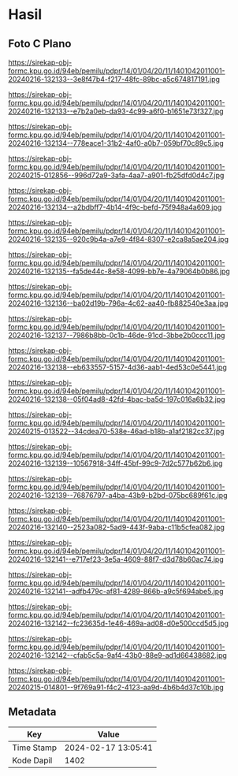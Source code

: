# Hasil

## Foto C Plano

https://sirekap-obj-formc.kpu.go.id/94eb/pemilu/pdpr/14/01/04/20/11/1401042011001-20240216-132133--3e8f47b4-f217-48fc-89bc-a5c674817191.jpg

https://sirekap-obj-formc.kpu.go.id/94eb/pemilu/pdpr/14/01/04/20/11/1401042011001-20240216-132133--e7b2a0eb-da93-4c99-a6f0-b1651e73f327.jpg

https://sirekap-obj-formc.kpu.go.id/94eb/pemilu/pdpr/14/01/04/20/11/1401042011001-20240216-132134--778eace1-31b2-4af0-a0b7-059bf70c89c5.jpg

https://sirekap-obj-formc.kpu.go.id/94eb/pemilu/pdpr/14/01/04/20/11/1401042011001-20240215-012856--996d72a9-3afa-4aa7-a901-fb25dfd0d4c7.jpg

https://sirekap-obj-formc.kpu.go.id/94eb/pemilu/pdpr/14/01/04/20/11/1401042011001-20240216-132134--a2bdbff7-4b14-4f9c-befd-75f948a4a609.jpg

https://sirekap-obj-formc.kpu.go.id/94eb/pemilu/pdpr/14/01/04/20/11/1401042011001-20240216-132135--920c9b4a-a7e9-4f84-8307-e2ca8a5ae204.jpg

https://sirekap-obj-formc.kpu.go.id/94eb/pemilu/pdpr/14/01/04/20/11/1401042011001-20240216-132135--fa5de44c-8e58-4099-bb7e-4a79064b0b86.jpg

https://sirekap-obj-formc.kpu.go.id/94eb/pemilu/pdpr/14/01/04/20/11/1401042011001-20240216-132136--ba02d19b-796a-4c62-aa40-fb882540e3aa.jpg

https://sirekap-obj-formc.kpu.go.id/94eb/pemilu/pdpr/14/01/04/20/11/1401042011001-20240216-132137--7986b8bb-0c1b-46de-91cd-3bbe2b0ccc11.jpg

https://sirekap-obj-formc.kpu.go.id/94eb/pemilu/pdpr/14/01/04/20/11/1401042011001-20240216-132138--eb633557-5157-4d36-aab1-4ed53c0e5441.jpg

https://sirekap-obj-formc.kpu.go.id/94eb/pemilu/pdpr/14/01/04/20/11/1401042011001-20240216-132138--05f04ad8-42fd-4bac-ba5d-197c016a6b32.jpg

https://sirekap-obj-formc.kpu.go.id/94eb/pemilu/pdpr/14/01/04/20/11/1401042011001-20240215-013522--34cdea70-538e-46ad-b18b-a1af2182cc37.jpg

https://sirekap-obj-formc.kpu.go.id/94eb/pemilu/pdpr/14/01/04/20/11/1401042011001-20240216-132139--10567918-34ff-45bf-99c9-7d2c577b62b6.jpg

https://sirekap-obj-formc.kpu.go.id/94eb/pemilu/pdpr/14/01/04/20/11/1401042011001-20240216-132139--76876797-a4ba-43b9-b2bd-075bc689f61c.jpg

https://sirekap-obj-formc.kpu.go.id/94eb/pemilu/pdpr/14/01/04/20/11/1401042011001-20240216-132140--2523a082-5ad9-443f-9aba-c11b5cfea082.jpg

https://sirekap-obj-formc.kpu.go.id/94eb/pemilu/pdpr/14/01/04/20/11/1401042011001-20240216-132141--e717ef23-3e5a-4609-88f7-d3d78b60ac74.jpg

https://sirekap-obj-formc.kpu.go.id/94eb/pemilu/pdpr/14/01/04/20/11/1401042011001-20240216-132141--adfb479c-af81-4289-866b-a9c5f694abe5.jpg

https://sirekap-obj-formc.kpu.go.id/94eb/pemilu/pdpr/14/01/04/20/11/1401042011001-20240216-132142--fc23635d-1e46-469a-ad08-d0e500ccd5d5.jpg

https://sirekap-obj-formc.kpu.go.id/94eb/pemilu/pdpr/14/01/04/20/11/1401042011001-20240216-132142--cfab5c5a-9af4-43b0-88e9-ad1d66438682.jpg

https://sirekap-obj-formc.kpu.go.id/94eb/pemilu/pdpr/14/01/04/20/11/1401042011001-20240215-014801--9f769a91-f4c2-4123-aa9d-4b6b4d37c10b.jpg


## Metadata

| Key        | Value               |
| ---------- | ------------------- |
| Time Stamp | 2024-02-17 13:05:41 |
| Kode Dapil | 1402                |



